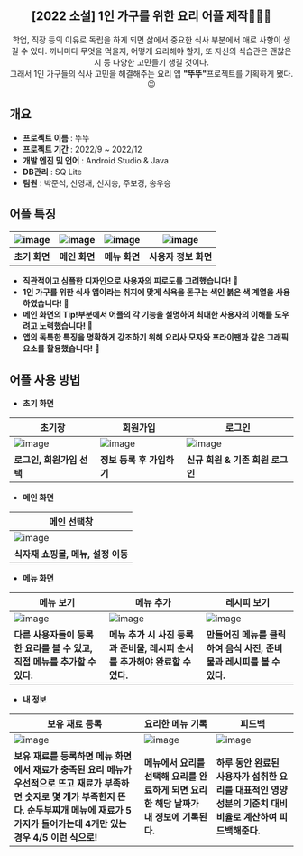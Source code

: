 <div align="center">
<h2> [2022 소설] 1인 가구를 위한 요리 어플 제작🧑🏻‍🍳</h2>
학업, 직장 등의 이유로 독립을 하게 되면 삶에서 중요한 식사 부분에서 애로 사항이 생길 수 있다. 
끼니마다 무엇을 먹을지, 어떻게 요리해야 할지, 또 자신의 식습관은 괜찮은지 등 다양한 고민들기 생길 것이다.<br>
그래서 1인 가구들의 식사 고민을 해결해주는 요리 앱 <strong>"뚜뚜"</strong>프로젝트를 기획하게 됐다. 😉
</div>

## 개요 
- **프로젝트 이름** : 뚜뚜
- **프로젝트 기간** : 2022/9 ~ 2022/12
- **개발 엔진 및 언어** : Android Studio & Java
- **DB관리** : SQ Lite
- **팀원** : 박준석, 신영재, 신지송, 주보경, 송우승

## 어플 특징
|![image](https://user-images.githubusercontent.com/110340919/274145721-dbe427a2-71c9-46ff-ace4-178a4aa410d5.png)|![image](https://user-images.githubusercontent.com/110340919/274145754-6b87492c-d6f0-4dd2-9474-8c7a483947d9.png)|![image](https://user-images.githubusercontent.com/110340919/274145780-2317e9a2-59aa-4592-830f-09127cca8914.png)|![image](https://user-images.githubusercontent.com/110340919/274145813-7ea5023d-51ad-4736-bff7-53d3bdb3eacc.png)|
|:---:|:---:|:---:|:---:|
|**초기 화면**|**메인 화면**|**메뉴 화면**|**사용자 정보 화면**|
- **직관적이고 심플한 디자인으로 사용자의 피로도를 고려했습니다! 🥱**
- **1인 가구를 위한 식사 앱이라는 취지에 맞게 식욕을 돋구는 색인 붉은 색 계열을 사용하였습니다! 🍎**
- **메인 화면의 Tip!부분에서 어플의 각 기능을 설명하여 최대한 사용자의 이해를 도우려고 노력했습니다! 🥢**
- **앱의 독특한 특징을 명확하게 강조하기 위해 요리사 모자와 프라이팬과 같은 그래픽 요소를 활용했습니다! 🍳**

## 어플 사용 방법
- **초기 화면**

|초기창|회원가입|로그인|
|---|---|---|
|![image](https://user-images.githubusercontent.com/110340919/274145721-dbe427a2-71c9-46ff-ace4-178a4aa410d5.png)|![image](https://user-images.githubusercontent.com/110340919/274148966-d4ddea7d-77ac-4e79-bad8-628be1b88168.png)|![image](https://user-images.githubusercontent.com/110340919/274149029-c6a68d08-eb09-43a8-bace-78f99e9a83c0.png)|
|**로그인, 회원가입 선택**|**정보 등록 후 가입하기**|**신규 회원 & 기존 회원 로그인**|

- **메인 화면**
  
|메인 선택창|
|---|
|![image](https://user-images.githubusercontent.com/110340919/274145754-6b87492c-d6f0-4dd2-9474-8c7a483947d9.png)|
|**식자재 쇼핑몰, 메뉴, 설정 이동**|

- **메뉴 화면**
  
|메뉴 보기|메뉴 추가|레시피 보기|
|---|---|---|
|![image](https://user-images.githubusercontent.com/110340919/274145780-2317e9a2-59aa-4592-830f-09127cca8914.png)|![image](https://user-images.githubusercontent.com/110340919/274153295-271a28a5-c4d2-4191-ac6f-b99558ca0195.png)|![image](https://user-images.githubusercontent.com/110340919/274149298-8f099beb-4be5-4fff-bd4e-58bfdb944865.png)
|**다른 사용자들이 등록한 요리를 볼 수 있고, 직접 메뉴를 추가할 수 있다.**|**메뉴 추가 시 사진 등록과 준비물, 레시피 순서를 추가해야 완료할 수 있다.**|**만들어진 메뉴를 클릭하여 음식 사진, 준비물과 레시피를 볼 수 있다.**|

- **내 정보**

|보유 재료 등록|요리한 메뉴 기록|피드백|
|---|---|---|
|![image](https://user-images.githubusercontent.com/110340919/274154763-8288822c-08bf-4de0-83de-22840592a9f5.png)|![image](https://user-images.githubusercontent.com/110340919/274145813-7ea5023d-51ad-4736-bff7-53d3bdb3eacc.png)|![image](https://user-images.githubusercontent.com/110340919/274149547-659877b4-23b3-462e-87ef-e1197744e1b0.png)|
|**보유 재료를 등록하면 메뉴 화면에서 재료가 충족된 요리 메뉴가 우선적으로 뜨고 재료가 부족하면 숫자로 몇 개가 부족한지 뜬다. 순두부찌개 메뉴에 재료가 5가지가 들어가는데 4개만 있는 경우 4/5 이런 식으로!**|**메뉴에서 요리를 선택해 요리를 완료하게 되면 요리한 해당 날짜가 내 정보에 기록된다.**|**하루 동안 완료된 사용자가 섭취한 요리를 대표적인 영양성분의 기준치 대비 비율로 계산하여 피드백해준다.**|
